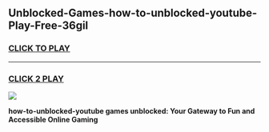 
## Unblocked-Games-how-to-unblocked-youtube-Play-Free-36gil
<h3>
<a href="https://premium76.site?title=how-to-unblocked-youtube&ref=21A">CLICK TO PLAY</a></h3>
<hr>

<h3>
<a href="https://premium76.site?title=how-to-unblocked-youtube&ref=21A">CLICK 2 PLAY</a>
  
</h3>

<a href="https://premium76.site?title=how-to-unblocked-youtube&ref=21A"><img src="https://clearcache.store/games.png"></a>


**how-to-unblocked-youtube games unblocked: Your Gateway to Fun and Accessible Online Gaming**
